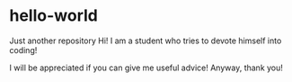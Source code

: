 # hello-world
Just another repository
Hi! 
I am a student who tries to devote himself into coding!



I will be appreciated if you can give me useful advice!
Anyway, thank you!
